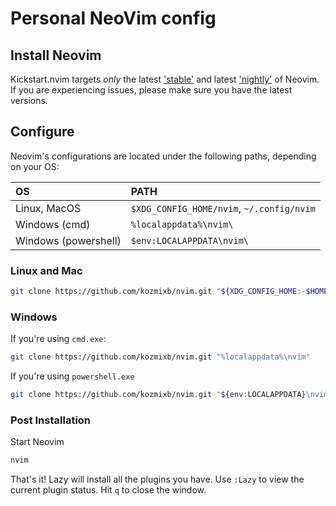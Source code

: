 # Personal NeoVim config

## Install Neovim

Kickstart.nvim targets *only* the latest
['stable'](https://github.com/neovim/neovim/releases/tag/stable) and latest
['nightly'](https://github.com/neovim/neovim/releases/tag/nightly) of Neovim.
If you are experiencing issues, please make sure you have the latest versions.

## Configure

Neovim's configurations are located under the following paths, depending on your OS:

| OS | PATH |
| :- | :--- |
| Linux, MacOS | `$XDG_CONFIG_HOME/nvim`, `~/.config/nvim` |
| Windows (cmd)| `%localappdata%\nvim\` |
| Windows (powershell)| `$env:LOCALAPPDATA\nvim\` |

### Linux and Mac

```sh
git clone https://github.com/kozmixb/nvim.git "${XDG_CONFIG_HOME:-$HOME/.config}"/nvim
```

### Windows

If you're using `cmd.exe`:

```sh
git clone https://github.com/kozmixb/nvim.git "%localappdata%\nvim"
```

If you're using `powershell.exe`

```sh
git clone https://github.com/kozmixb/nvim.git "${env:LOCALAPPDATA}\nvim"
```

### Post Installation

Start Neovim

```sh
nvim
```

That's it! Lazy will install all the plugins you have. Use `:Lazy` to view
the current plugin status. Hit `q` to close the window.
